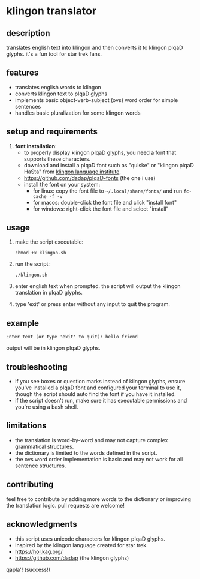 # klingon translator

## description

translates english text into klingon and then converts it to klingon pIqaD glyphs. it's a fun tool for star trek fans.

## features

- translates english words to klingon
- converts klingon text to pIqaD glyphs
- implements basic object-verb-subject (ovs) word order for simple sentences
- handles basic pluralization for some klingon words

## setup and requirements

1. **font installation**: 
   - to properly display klingon pIqaD glyphs, you need a font that supports these characters.
   - download and install a pIqaD font such as "quiske" or "klingon piqaD HaSta" from [klingon language institute](https://www.kli.org/learn-klingon/klingon-fonts/).
   - https://github.com/dadap/pIqaD-fonts (the one i use)
   - install the font on your system:
     - for linux: copy the font file to `~/.local/share/fonts/` and run `fc-cache -f -v`
     - for macos: double-click the font file and click "install font"
     - for windows: right-click the font file and select "install"

## usage

1. make the script executable:
   ```
   chmod +x klingon.sh
   ```

2. run the script:
   ```
   ./klingon.sh
   ```

3. enter english text when prompted. the script will output the klingon translation in pIqaD glyphs.

4. type 'exit' or press enter without any input to quit the program.

## example

```
Enter text (or type 'exit' to quit): hello friend
```
output will be in klingon pIqaD glyphs.

## troubleshooting

- if you see boxes or question marks instead of klingon glyphs, ensure you've installed a pIqaD font and configured your terminal to use it, though the script should auto find the font if you have it installed.
- if the script doesn't run, make sure it has executable permissions and you're using a bash shell.

## limitations

- the translation is word-by-word and may not capture complex grammatical structures.
- the dictionary is limited to the words defined in the script.
- the ovs word order implementation is basic and may not work for all sentence structures.

## contributing

feel free to contribute by adding more words to the dictionary or improving the translation logic. pull requests are welcome!

## acknowledgments

- this script uses unicode characters for klingon pIqaD glyphs.
- inspired by the klingon language created for star trek.
- https://hol.kag.org/
- https://github.com/dadap (the klingon glyphs)

qapla'! (success!)

